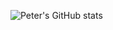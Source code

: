 ![Peter's GitHub stats](https://github-readme-stats.vercel.app/api?username=pdiddysun&count_private=true)
